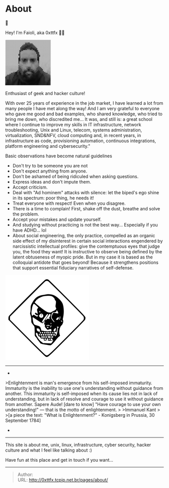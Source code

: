 # About


🖖 

Hey! I&#39;m Faioli, aka 0xttfx 🏴‍☠️

![Im](/thiago_11.png)


Enthusiast of geek and hacker culture!

With over 25 years of experience in the job market, I have learned a lot from many people I have met along the way! And I am very grateful to everyone who gave me good and bad examples, who shared knowledge, who tried to bring me down, who discredited me... It was, and still is: a great school where I continue to improve my skills in IT infrastructure, network troubleshooting, Unix and Linux, telecom, systems administration, virtualization, SND&amp;NFV, cloud computing and, in recent years, in infrastructure as code, provisioning automation, continuous integrations, platform engineering and cybersecurity.&#34;

Basic observations have become natural guidelines

- Don&#39;t try to be someone you are not
- Don&#39;t expect anything from anyone.
- Don&#39;t be ashamed of being ridiculed when asking questions.
- Express ideas and don&#39;t impute them.
- Accept criticism.
- Deal with &#34;Ad hominem&#34; attacks with silence: let the biped&#39;s ego shine in its spectrum: poor thing, he needs it!
- Treat everyone with respect! Even when you disagree.
- There is a time to complain! First, shake off the dust, breathe and solve the problem.
- Accept your mistakes and update yourself.
- And studying without practicing is not the best way... Especially if you have ADHD... lol
- About social engineering, the only practice, compelled as an organic side effect of my disinterest in certain social interactions engendered by narcissistic intellectual profiles: give the contemptuous eyes that judge you, the food they want! It is instructive to observe being defined by the latent obtuseness of myopic pride. But in my case it is based as the colloquial antidote that goes beyond! Because it strengthens positions that support essential fiduciary narratives of self-defense.

![Logo](/images/logo_2.svg)

---
- 


&gt;Enlightenment is man&#39;s emergence from his self-imposed immaturity. Immaturity is the inability to use one&#39;s understanding without guidance from another. This immaturity is self-imposed when its cause lies not in lack of understanding, but in lack of resolve and courage to use it without guidance from another. Sapere Aude! [dare to know] &#34;Have courage to use your own understanding!&#34; — that is the motto of enlightenment.
&gt;
&gt;Immanuel Kant
&gt;
&gt;[a piece the text: &#34;What is Enlightenment?&#34; - Konigsberg in Prussia, 30 September 1784]


-
---

This site is about me, unix, linux, infrastructure, cyber security, hacker culture and what I feel like talking about :)

Have fun at this place and get in touch if you want...


---

> Author:   
> URL: http://0xttfx.tcpip.net.br/pages/about/  


